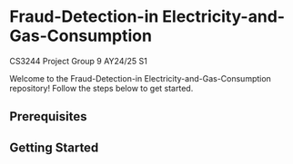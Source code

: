 # Fraud-Detection-in Electricity-and-Gas-Consumption
CS3244 Project Group 9 AY24/25 S1

Welcome to the Fraud-Detection-in Electricity-and-Gas-Consumption repository! Follow the steps below to get started.

## Prerequisites


## Getting Started


